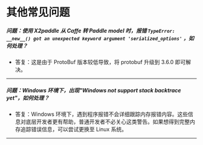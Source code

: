 # 其他常见问题


##### 问题：使用 X2paddle 从 Caffe 转 Paddle model 时，报错 `TypeError: __new__() got an unexpected keyword argument 'serialized_options'` ，如何处理？

+ 答复：这是由于 ProtoBuf 版本较低导致，将 protobuf 升级到 3.6.0 即可解决。

----------

##### 问题：Windows 环境下，出现"Windows not support stack backtrace yet"，如何处理？

+ 答复：Windows 环境下，遇到程序报错不会详细跟踪内存报错内容。这些信息对底层开发者更有帮助，普通开发者不必关心这类警告。如果想得到完整内存追踪错误信息，可以尝试更换至 Linux 系统。

----------
